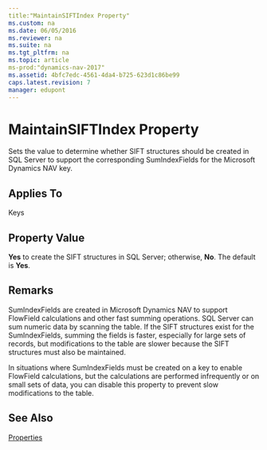 ```yaml
---
title:"MaintainSIFTIndex Property"
ms.custom: na
ms.date: 06/05/2016
ms.reviewer: na
ms.suite: na
ms.tgt_pltfrm: na
ms.topic: article
ms-prod:"dynamics-nav-2017"
ms.assetid: 4bfc7edc-4561-4da4-b725-623d1c86be99
caps.latest.revision: 7
manager: edupont
---
```

# MaintainSIFTIndex Property
Sets the value to determine whether SIFT structures should be created in SQL Server to support the corresponding SumIndexFields for the Microsoft Dynamics NAV key.  
  
## Applies To  
 Keys  
  
## Property Value  
 **Yes** to create the SIFT structures in SQL Server; otherwise, **No**. The default is **Yes**.  
  
## Remarks  
 SumIndexFields are created in Microsoft Dynamics NAV to support FlowField calculations and other fast summing operations. SQL Server can sum numeric data by scanning the table. If the SIFT structures exist for the SumIndexFields, summing the fields is faster, especially for large sets of records, but modifications to the table are slower because the SIFT structures must also be maintained.  
  
 In situations where SumIndexFields must be created on a key to enable FlowField calculations, but the calculations are performed infrequently or on small sets of data, you can disable this property to prevent slow modifications to the table.  
  
## See Also  
 [Properties](Properties.md)